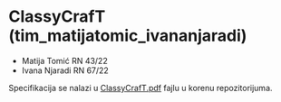 ClassyCrafT (tim_matijatomic_ivananjaradi)
===

- Matija Tomić RN 43/22
- Ivana Njaradi RN 67/22

Specifikacija se nalazi u [ClassyCrafT.pdf](ClassyCrafT.pdf) fajlu u korenu repozitorijuma.

